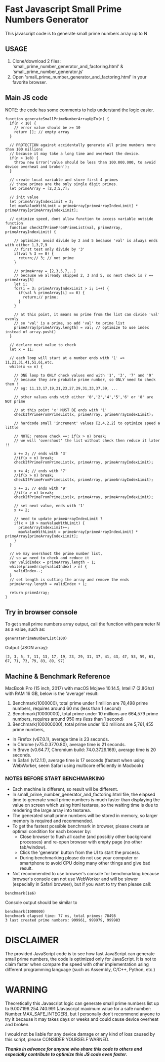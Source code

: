 # Fast Javascript Small Prime Numbers Generator

This javascript code is to generate small prime numbers array up to N

## USAGE
1. Clone/download 2 files: 'small_prime_number_generator_and_factoring.html' & 'small_prime_number_generator.js'
2. Open 'small_prime_number_generator_and_factoring.html' in your favorite browser.

## Main JS code
NOTE: the code has some comments to help understand the logic easier.

```
function generateSmallPrimeNumberArrayUpTo(n) {
  if(n < 10) {
    // error value should be >= 10
    return []; // empty array
  }

  // PROTECTION against accidentally generate all prime numbers more than 100 millions
  // because it may take a long time and overheat the device.
  if(n > 1e8) {
    throw new Error('value should be less than 100.000.000, to avoid device overheat and broken');    
  }

  // create local variable and store first 4 primes
  // these primes are the only single digit primes.
  let primeArray = [2,3,5,7];

  // init value
  let primeArrayIndexLimit = 2;
  let maxValueWithLimit = primeArray[primeArrayIndexLimit] * primeArray[primeArrayIndexLimit];

  // optimize speed, dont allow function to access variable outside function
  function checkIfPrimeFromPrimeList(val, primeArray, primeArrayIndexLimit) {
    
    // optimize: avoid divide by 2 and 5 because 'val' is always ends with either 1,3,7,9
    // first test only divide by '3'
    if(val % 3 == 0) {
      return;// 3; // not prime
    }

    // primeArray = [2,3,5,7,..]
    // because we already skipped 2, 3 and 5, so next check is 7 == primeArray[3]
    let i;
    for(i = 3; primeArrayIndexLimit > i; i++) {
      if(val % primeArray[i] == 0) {
        return;// prime;
      }
    }

    // at this point, it means no prime from the list can divide 'val' evenly
    // so 'val' is a prime, so add 'val' to prime list
    primeArray[primeArray.length] = val; // optimize to use index instead of array.push()
  }

  // declare next value to check
  let x = 11;

  // each loop will start at a number ends with '1' => 11,21,31,41,51,61,etc.
  while(x <= n) {

    // ONE loop to ONLY check values end with '1', '3', '7' and '9'
    // because they are probable prime number, so ONLY need to check them !
    // eg: 11,13,17,19,21,23,27,29,31,33,37,39, ...

    // other values ends with either '0','2','4','5','6' or '8' are NOT prime

    // at this point 'x' MUST BE ends with '1'
    checkIfPrimeFromPrimeList(x, primeArray, primeArrayIndexLimit);

    // hardcode small 'increment' values [2,4,2,2] to optimize speed a little

    // NOTE: remove check ==: if(x > n) break;
    // we will 'overshoot' the list without check then reduce it later !!

    x += 2; // ends with '3' 
    //if(x > n) break;
    checkIfPrimeFromPrimeList(x, primeArray, primeArrayIndexLimit);

    x += 4; // ends with '7' 
    //if(x > n) break;
    checkIfPrimeFromPrimeList(x, primeArray, primeArrayIndexLimit);

    x += 2; // ends with '9' 
    //if(x > n) break;
    checkIfPrimeFromPrimeList(x, primeArray, primeArrayIndexLimit);

    // set next value, ends with '1' 
    x += 2;

    // need to update primeArrayIndexLimit ?
    if(x + 10 > maxValueWithLimit) {
      primeArrayIndexLimit++;
      maxValueWithLimit = primeArray[primeArrayIndexLimit] * primeArray[primeArrayIndexLimit];
    }
  }

  // we may overshoot the prime number list, 
  // so we need to check and reduce it
  var validIndex = primeArray.length - 1;
  while(primeArray[validIndex] > n) {
    validIndex--;
  }
  // set length is cutting the array and remove the ends
  primeArray.length = validIndex + 1;

  return primeArray;
}
```

## Try in browser console
To get small prime numbers array output, call the function with parameter N as a value, such as:
```
generatePrimeNumberList(100)
```
Output (JSON array):
```
[2, 3, 5, 7, 11, 13, 17, 19, 23, 29, 31, 37, 41, 43, 47, 53, 59, 61, 67, 71, 73, 79, 83, 89, 97]
```


## Machine & Benchmark Reference
MacBook Pro (15 inch, 2017) with macOS Mojave 10.14.5, Intel i7 (2.8Ghz) with RAM 16 GB, below is the 'average' result:
1. Benchmark(1000000), total prime under 1 million are 78,498 prime numbers, requires around 60 ms (less than 1 second)
2. Benchmark(10000000), total prime under 10 millions are 664,579 prime numbers, requires around 950 ms (less than 1 second)
3. Benchmark(100000000), total prime under 100 millions are 5,761,455 prime numbers,
* In Firefox (v67.0.1), average time is 23 seconds.
* In Chrome (v75.0.3770.80), average time is 21 seconds.
* In Brave (v0.64.77, Chromium build: 74.0.3729.169), average time is 20 seconds.
* In Safari (v12.1.1), average time is 17 seconds (fastest when using WebWorker, seem Safari using multicore efficiently in Macbook)

### NOTES BEFORE START BENCHMARKING
* Each machine is different, so result will be different.
* In small_prime_number_generator_and_factoring.html file, the elapsed time to generate small prime numbers is much faster than displaying the value on screen which using html textarea, so the waiting time is due to rendering the large array into textarea.
* The generated small prime numbers will be stored in memory, so larger memory is required and recommended.
* To get the fastest possible benchmark in browser, please create an optimal condition for each browser by:
  * Close browser to flush all cache (and possibly other background processes) and re-open browser with empty page (no other tab/window).
  * Click the 'generate' button from the UI to start the process.
  * During benchmarking please do not use your computer or smartphone to avoid CPU doing many other things and give bad result.
* Not recommended to use browser's console for benchmarking because browser's console can not use WebWorker and will be slower (especially in Safari browser), but if you want to try then please call:
```
benchmark(1e6)
```
Console output should be similar to
```
benchmark(1000000)
benchmark elapsed time: 77 ms, total primes: 78498
3 last created prime numbers: 999961, 999979, 999983
```

# DISCLAIMER
The provided JavaScript code is to see how fast JavaScript can generate small prime numbers, 
the code is optimized only for JavaScript.
It is not to claim faster when compare the speed with other implementation using different programming language (such as Assembly, C/C++, Python, etc.)

# WARNING
Theoretically this Javascript logic can generate small prime numbers list up to 9.007.199.254.740.991 (Javascript maximum value for a safe number: Number.MAX_SAFE_INTEGER), but I personally don't recommend anyone to try it because it may takes days or weeks and could cause device overheat and broken.

I would not be liable for any device damage or any kind of loss caused by this script, please CONSIDER YOURSELF WARNED.





***Thanks in advance for anyone who share this code to others and especially contribute to optimize this JS code even faster.***
